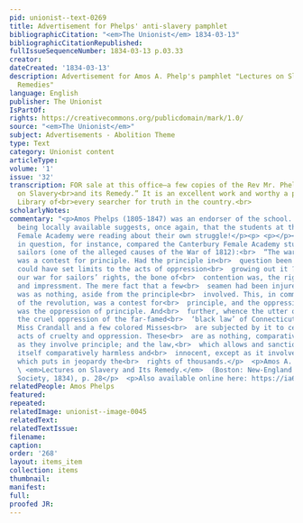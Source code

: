```yaml
---
pid: unionist--text-0269
title: Advertisement for Phelps' anti-slavery pamphlet
bibliographicCitation: "<em>The Unionist</em> 1834-03-13"
bibliographicCitationRepublished: 
fullIssueSequenceNumber: 1834-03-13 p.03.33
creator: 
dateCreated: '1834-03-13'
description: Advertisement for Amos A. Phelp's pamphlet "Lectures on Slavery and Its
  Remedies"
language: English
publisher: The Unionist
IsPartOf: 
rights: https://creativecommons.org/publicdomain/mark/1.0/
source: "<em>The Unionist</em>"
subject: Advertisements - Abolition Theme
type: Text
category: Unionist content
articleType: 
volume: '1'
issue: '32'
transcription: FOR sale at this office—a few copies of the Rev Mr. Phelps’ “Lectures
  on Slavery<br>and its Remedy.” It is an excellent work and worthy a place in the
  Library of<br>every searcher for truth in the country.<br>
scholarlyNotes: 
commentary: "<p>Amos Phelps (1805-1847) was an endorser of the school. His pamphlet
  being locally available suggests, once again, that the students at the Canterbury
  Female Academy were reading about their own struggle!</p><p> <p></p><p>The pamphlet
  in question, for instance, compared the Canterbury Female Academy students to impressed
  sailors (one of the alleged causes of the War of 1812):<br>  “The war of the revolution
  was a contest for principle. Had the principle in<br>  question been yielded, who
  could have set limits to the acts of oppression<br>  growing out it ? So also in
  our war for sailors’ rights, the bone of<br>  contention was, the right of search
  and impressment. The mere fact that a few<br>  seamen had been injured and abused,
  was as nothing, aside from the principle<br>  involved. This, in common with that
  of the revolution, was a contest for<br>  principle, and the oppression resisted
  was the oppression of principle. And<br>  further, whence the utter odiousness and
  the cruel oppression of the far-famed<br>  ‘black law’ of Connecticut? Not that
  Miss Crandall and a few colored Misses<br>  are subjected by it to certain shameful
  acts of cruelty and oppression. These<br>  are as nothing, comparatively, except
  as they involve principle; and the law,<br>  which allows and sanctions them, is
  itself comparatively harmless and<br>  innocent, except as it involves principle—principle
  which puts in jeopardy the<br>  rights of thousands.</p>  <p>Amos A. Phelps, <br>
  \ <em>Lectures on Slavery and Its Remedy.</em>  (Boston: New-England Anti-Slavery
  Society, 1834), p. 28</p>  <p>Also available online here: https://ia600609.us.archive.org/14/items/lecturesonslaver01phel/lecturesonslaver01phel.pdf<br></p><br>"
relatedPeople: Amos Phelps
featured: 
repeated: 
relatedImage: unionist--image-0045
relatedText: 
relatedTextIssue: 
filename: 
caption: 
order: '268'
layout: items_item
collection: items
thumbnail: 
manifest: 
full: 
proofed JR: 
---
```

